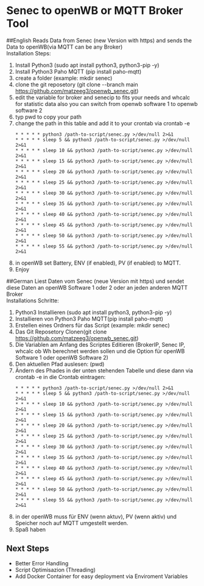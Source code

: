 # Senec to openWB or MQTT Broker Tool
##English
Reads Data from Senec (new Version with https) and sends the Data to openWB(via MQTT can be any Broker)  
Installation Steps:  
1. Install Python3 (sudo apt install python3, python3-pip -y)
2. Install Python3 Paho MQTT (pip install paho-mqtt)
3. create a folder (example: mkdir senec)
4. clone the git reposetory (git clone --branch main https://github.com/matzeeg3/openwb_senec.git)
5. edit the variable for broker and senecip to fits your needs and whcalc for statistic data also you can switch from openwb software 1 to openwb software 2
6. typ pwd to copy your path
7. change the path in this table and add it to your crontab via crontab -e
   ```
   * * * * * python3 /path-to-script/senec.py >/dev/null 2>&1
   * * * * * sleep 5 && python3 /path-to-script/senec.py >/dev/null 2>&1
   * * * * * sleep 10 && python3 /path-to-script/senec.py >/dev/null 2>&1
   * * * * * sleep 15 && python3 /path-to-script/senec.py >/dev/null 2>&1
   * * * * * sleep 20 && python3 /path-to-script/senec.py >/dev/null 2>&1
   * * * * * sleep 25 && python3 /path-to-script/senec.py >/dev/null 2>&1
   * * * * * sleep 30 && python3 /path-to-script/senec.py >/dev/null 2>&1
   * * * * * sleep 35 && python3 /path-to-script/senec.py >/dev/null 2>&1
   * * * * * sleep 40 && python3 /path-to-script/senec.py >/dev/null 2>&1
   * * * * * sleep 45 && python3 /path-to-script/senec.py >/dev/null 2>&1
   * * * * * sleep 50 && python3 /path-to-script/senec.py >/dev/null 2>&1
   * * * * * sleep 55 && python3 /path-to-script/senec.py >/dev/null 2>&1
   ```
8. in openWB set Battery, ENV (if enabled), PV (if enabled) to MQTT.
9. Enjoy

##German
Liest Daten vom Senec (neue Version mit https) und sendet diese Daten an openWB Software 1 oder 2 oder an jeden anderen MQTT Broker  
Installations Schritte:  
1. Python3 Installieren (sudo apt install python3, python3-pip -y)
2. Installieren von Python3 Paho MQTT(pip install paho-mqtt)
3. Erstellen eines Ordners für das Script (example: mkdir senec)
4. Das Git Reposetory Clonen(git clone https://github.com/matzeeg3/openwb_senec.git)
5. Die Variablen am Anfang des Scriptes Editieren (BrokerIP, Senec IP, whcalc ob Wh berechnet werden sollen und die Option für openWB Software 1 oder openWB Software 2)
6. Den aktuellen Pfad auslesen: (pwd)
7. Ändern des Phades in der unten stehenden Tabelle und diese dann via crontab -e in die Crontab eintragen:
   ```
   * * * * * python3 /path-to-script/senec.py >/dev/null 2>&1
   * * * * * sleep 5 && python3 /path-to-script/senec.py >/dev/null 2>&1
   * * * * * sleep 10 && python3 /path-to-script/senec.py >/dev/null 2>&1
   * * * * * sleep 15 && python3 /path-to-script/senec.py >/dev/null 2>&1
   * * * * * sleep 20 && python3 /path-to-script/senec.py >/dev/null 2>&1
   * * * * * sleep 25 && python3 /path-to-script/senec.py >/dev/null 2>&1
   * * * * * sleep 30 && python3 /path-to-script/senec.py >/dev/null 2>&1
   * * * * * sleep 35 && python3 /path-to-script/senec.py >/dev/null 2>&1
   * * * * * sleep 40 && python3 /path-to-script/senec.py >/dev/null 2>&1
   * * * * * sleep 45 && python3 /path-to-script/senec.py >/dev/null 2>&1
   * * * * * sleep 50 && python3 /path-to-script/senec.py >/dev/null 2>&1
   * * * * * sleep 55 && python3 /path-to-script/senec.py >/dev/null 2>&1
   ```
8. in der openWB muss für ENV (wenn aktuv), PV (wenn aktiv) und Speicher noch auf MQTT umgestellt werden.
9. Spaß haben


## Next Steps
- Better Error Handling
- Script Optimisazion (Threading)
- Add Docker Container for easy deployment via Enviroment Variables
